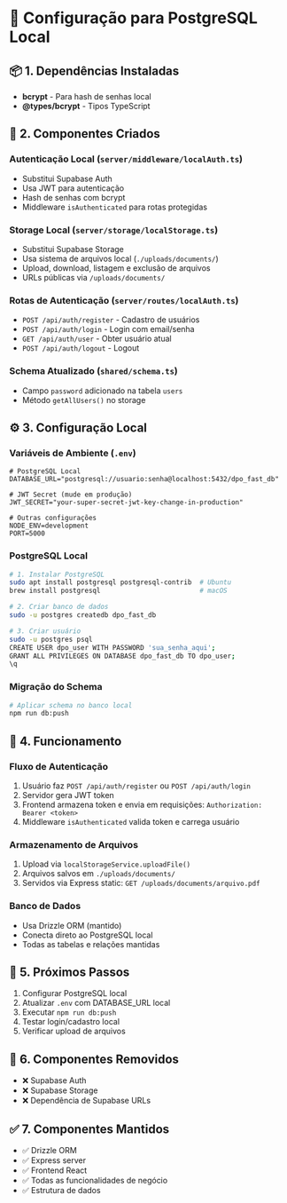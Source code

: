 # 🚀 **Configuração para PostgreSQL Local**

## **📦 1. Dependências Instaladas**
- **bcrypt** - Para hash de senhas local
- **@types/bcrypt** - Tipos TypeScript

## **🔧 2. Componentes Criados**

### **Autenticação Local (`server/middleware/localAuth.ts`)**
- Substitui Supabase Auth
- Usa JWT para autenticação
- Hash de senhas com bcrypt
- Middleware `isAuthenticated` para rotas protegidas

### **Storage Local (`server/storage/localStorage.ts`)**
- Substitui Supabase Storage
- Usa sistema de arquivos local (`./uploads/documents/`)
- Upload, download, listagem e exclusão de arquivos
- URLs públicas via `/uploads/documents/`

### **Rotas de Autenticação (`server/routes/localAuth.ts`)**
- `POST /api/auth/register` - Cadastro de usuários
- `POST /api/auth/login` - Login com email/senha
- `GET /api/auth/user` - Obter usuário atual
- `POST /api/auth/logout` - Logout

### **Schema Atualizado (`shared/schema.ts`)**
- Campo `password` adicionado na tabela `users`
- Método `getAllUsers()` no storage

## **⚙️ 3. Configuração Local**

### **Variáveis de Ambiente (`.env`)**
```env
# PostgreSQL Local
DATABASE_URL="postgresql://usuario:senha@localhost:5432/dpo_fast_db"

# JWT Secret (mude em produção)
JWT_SECRET="your-super-secret-jwt-key-change-in-production"

# Outras configurações
NODE_ENV=development
PORT=5000
```

### **PostgreSQL Local**
```bash
# 1. Instalar PostgreSQL
sudo apt install postgresql postgresql-contrib  # Ubuntu
brew install postgresql                         # macOS

# 2. Criar banco de dados
sudo -u postgres createdb dpo_fast_db

# 3. Criar usuário
sudo -u postgres psql
CREATE USER dpo_user WITH PASSWORD 'sua_senha_aqui';
GRANT ALL PRIVILEGES ON DATABASE dpo_fast_db TO dpo_user;
\q
```

### **Migração do Schema**
```bash
# Aplicar schema no banco local
npm run db:push
```

## **🎯 4. Funcionamento**

### **Fluxo de Autenticação**
1. Usuário faz `POST /api/auth/register` ou `POST /api/auth/login`
2. Servidor gera JWT token
3. Frontend armazena token e envia em requisições: `Authorization: Bearer <token>`
4. Middleware `isAuthenticated` valida token e carrega usuário

### **Armazenamento de Arquivos**
1. Upload via `localStorageService.uploadFile()`
2. Arquivos salvos em `./uploads/documents/`
3. Servidos via Express static: `GET /uploads/documents/arquivo.pdf`

### **Banco de Dados**
- Usa Drizzle ORM (mantido)
- Conecta direto ao PostgreSQL local
- Todas as tabelas e relações mantidas

## **🔄 5. Próximos Passos**
1. Configurar PostgreSQL local
2. Atualizar `.env` com DATABASE_URL local
3. Executar `npm run db:push`
4. Testar login/cadastro local
5. Verificar upload de arquivos

## **🚫 6. Componentes Removidos**
- ❌ Supabase Auth
- ❌ Supabase Storage  
- ❌ Dependência de Supabase URLs

## **✅ 7. Componentes Mantidos**
- ✅ Drizzle ORM
- ✅ Express server
- ✅ Frontend React
- ✅ Todas as funcionalidades de negócio
- ✅ Estrutura de dados